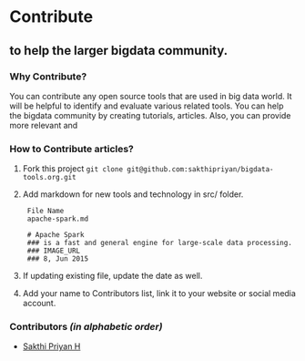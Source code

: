 # Contribute
## to help the larger bigdata community.

### Why Contribute?
You can contribute any open source tools that are used in big data world.
It will be helpful to identify and evaluate various related tools.
You can help the bigdata community by creating tutorials, articles.
Also, you can provide more relevant and 

### How to Contribute articles?
1. Fork this project `git clone git@github.com:sakthipriyan/bigdata-tools.org.git`
2. Add markdown for new tools and technology in src/ folder.


        File Name
        apache-spark.md

        # Apache Spark
        ### is a fast and general engine for large-scale data processing.
        ### IMAGE_URL
        ### 8, Jun 2015
        

3. If updating existing file, update the date as well.
4. Add your name to Contributors list, link it to your website or social media account.

### Contributors *(in alphabetic order)*
* [Sakthi Priyan H](http://sakthipriyan.com)
